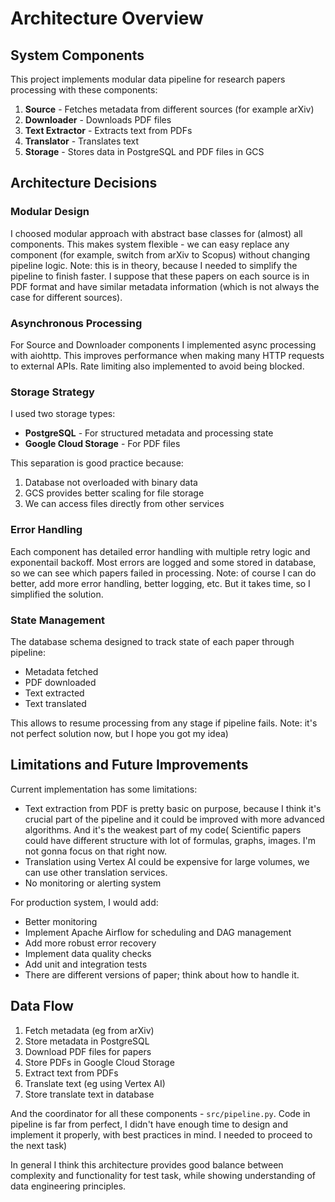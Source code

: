 # Architecture Overview

## System Components

This project implements modular data pipeline for research papers processing with these components:

1. **Source** - Fetches metadata from different sources (for example arXiv)
2. **Downloader** - Downloads PDF files
3. **Text Extractor** - Extracts text from PDFs
4. **Translator** - Translates text
5. **Storage** - Stores data in PostgreSQL and PDF files in GCS

## Architecture Decisions

### Modular Design
I choosed modular approach with abstract base classes for (almost) all components. This makes system flexible - we can easy replace any component (for example, switch from arXiv to Scopus) without changing pipeline logic.
Note: this is in theory, because I needed to simplify the pipeline to finish faster. I suppose that these papers on each source is in PDF format and have similar metadata information (which is not always the case for different sources).

### Asynchronous Processing
For Source and Downloader components I implemented async processing with aiohttp. This improves performance when making many HTTP requests to external APIs. Rate limiting also implemented to avoid being blocked.

### Storage Strategy
I used two storage types:
- **PostgreSQL** - For structured metadata and processing state
- **Google Cloud Storage** - For PDF files

This separation is good practice because:
1. Database not overloaded with binary data
2. GCS provides better scaling for file storage
3. We can access files directly from other services

### Error Handling
Each component has detailed error handling with multiple retry logic and exponentail backoff. Most errors are logged and some stored in database, so we can see which papers failed in processing.
Note: of course I can do better, add more error handling, better logging, etc. But it takes time, so I simplified the solution.

### State Management
The database schema designed to track state of each paper through pipeline:
- Metadata fetched
- PDF downloaded
- Text extracted
- Text translated

This allows to resume processing from any stage if pipeline fails.
Note: it's not perfect solution now, but I hope you got my idea)

## Limitations and Future Improvements

Current implementation has some limitations:
- Text extraction from PDF is pretty basic on purpose, because I think it's crucial part of the pipeline and it could be improved with more advanced algorithms. And it's the weakest part of my code( Scientific papers could have different structure with lot of formulas, graphs, images. I'm not gonna focus on that right now.
- Translation using Vertex AI could be expensive for large volumes, we can use other translation services.
- No monitoring or alerting system

For production system, I would add:
- Better monitoring
- Implement Apache Airflow for scheduling and DAG management
- Add more robust error recovery
- Implement data quality checks
- Add unit and integration tests
- There are different versions of paper; think about how to handle it.

## Data Flow

1. Fetch metadata (eg from arXiv)
2. Store metadata in PostgreSQL
3. Download PDF files for papers
4. Store PDFs in Google Cloud Storage
5. Extract text from PDFs
6. Translate text (eg using Vertex AI)
7. Store translate  text in database

And the coordinator for all these components - `src/pipeline.py`.
Code in pipeline is far from perfect, I didn't have enough time to design and implement it properly, with best practices in mind. I needed to proceed to the next task)

In general I think this architecture provides good balance between complexity and functionality for test task, while showing understanding of data engineering principles.
